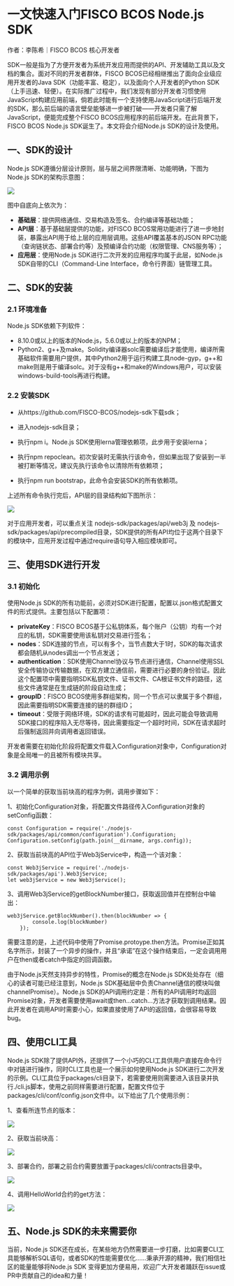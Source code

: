 # 一文快速入门FISCO BCOS Node.js SDK

作者：李陈希｜FISCO BCOS 核心开发者

SDK一般是指为了方便开发者为系统开发应用而提供的API、开发辅助工具以及文档的集合。面对不同的开发者群体，FISCO BCOS已经相继推出了面向企业级应用开发者的Java SDK（功能丰富、稳定），以及面向个人开发者的Python SDK（上手迅速、轻便）。在实际推广过程中，我们发现有部分开发者习惯使用JavaScript构建应用前端，倘若此时能有一个支持使用JavaScript进行后端开发的SDK，那么前后端的语言壁垒能够进一步被打破——开发者只需了解JavaScript，便能完成整个FISCO BCOS应用程序的前后端开发。在此背景下，FISCO BCOS Node.js SDK诞生了。本文将会介绍Node.js SDK的设计及使用。

## 一、SDK的设计

Node.js SDK遵循分层设计原则，层与层之间界限清晰、功能明确，下图为Node.js SDK的架构示意图：

![](../../../../images/articles/node.js_sdk_quick_start/IMG_5709.JPG)

图中自底向上依次为：

- **基础层**：提供网络通信、交易构造及签名、合约编译等基础功能；
- **API层**：基于基础层提供的功能，对FISCO BCOS常用功能进行了进一步地封装，暴露出API用于给上层的应用层调用。这些API覆盖基本的JSON RPC功能（查询链状态、部署合约等）及预编译合约功能（权限管理、CNS服务等）；
- **应用层**：使用Node.js SDK进行二次开发的应用程序均属于此层，如Node.js SDK自带的CLI（Command-Line Interface，命令行界面）链管理工具。

## 二、SDK的安装

### 2.1 环境准备

Node.js SDK依赖下列软件：

- 8.10.0或以上的版本的Node.js，5.6.0或以上的版本的NPM；
- Python2、g++及make。Solidity编译器solc需要编译后才能使用，编译所需基础软件需要用户提供，其中Python2用于运行构建工具node-gyp，g++和make则是用于编译solc。对于没有g++和make的Windows用户，可以安装 windows-build-tools再进行构建。

###  2.2 安装SDK

- 从https://github.com/FISCO-BCOS/nodejs-sdk下载sdk；

- 进入nodejs-sdk目录；

- 执行npm i。Node.js SDK使用lerna管理依赖项，此步用于安装lerna；

- 执行npm repoclean。初次安装时无需执行该命令，但如果出现了安装到一半被打断等情况，建议先执行该命令以清除所有依赖项；

- 执行npm run bootstrap，此命令会安装SDK的所有依赖项。

上述所有命令执行完后，API层的目录结构如下图所示：

![](../../../../images/articles/node.js_sdk_quick_start/IMG_5710.PNG)


对于应用开发者，可以重点关注 nodejs-sdk/packages/api/web3j 及 nodejs-sdk/packages/api/precompiled目录，SDK提供的所有API均位于这两个目录下的模块中，应用开发过程中通过require语句导入相应模块即可。

## 三、使用SDK进行开发

### 3.1 初始化

使用Node.js SDK的所有功能前，必须对SDK进行配置，配置以.json格式配置文件的形式提供。主要包括以下配置项：

- **privateKey**：FISCO BCOS基于公私钥体系，每个账户（公钥）均有一个对应的私钥，SDK需要使用该私钥对交易进行签名；
- **nodes**：SDK连接的节点，可以有多个，当节点数大于1时，SDK的每次请求都会随机从nodes调出一个节点发送；
- **authentication**：SDK使用Channel协议与节点进行通信，Channel使用SSL安全传输协议传输数据，在双方建立通信前，需要进行必要的身份验证。因此这个配置项中需要指明SDK私钥文件、证书文件、CA根证书文件的路径，这些文件通常是在生成链的阶段自动生成；
- **groupID**：FISCO BCOS使用多群组架构，同一个节点可以隶属于多个群组，因此需要指明SDK需要连接的链的群组ID；
- **timeout**：受限于网络环境，SDK的请求有可能超时，因此可能会导致调用SDK接口的程序陷入无尽等待，因此需要指定一个超时时间，SDK在请求超时后强制返回并向调用者返回错误。

开发者需要在初始化阶段将配置文件载入Configuration对象中，Configuration对象是全局唯一的且被所有模块共享。

### 3.2 调用示例

以一个简单的获取当前块高的程序为例，调用步骤如下：

1、初始化Configuration对象，将配置文件路径传入Configuration对象的setConfig函数：

```
const Configuration = require('./nodejs-sdk/packages/api/common/configuration').Configuration;
Configuration.setConfig(path.join(__dirname, args.config));
```

2、获取当前块高的API位于Web3jService中，构造一个该对象：

```
const Web3jService = require('./nodejs-sdk/packages/api').Web3jService;
let web3jService = new Web3jService();
```

3、调用Web3jService的getBlockNumber接口，获取返回值并在控制台中输出：

```
web3jService.getBlockNumber().then(blockNumber => {
        console.log(blockNumber)
    });
```

需要注意的是，上述代码中使用了Promise.protoype.then方法。Promise正如其名字所示，封装了一个异步的操作，并且“承诺”在这个操作结束后，一定会调用用户在then或者catch中指定的回调函数。

由于Node.js天然支持异步的特性，Promise的概念在Node.js SDK处处存在（细心的读者可能已经注意到，Node.js SDK基础层中负责Channel通信的模块叫做channelPromise）。Node.js SDK的API调用约定是：所有的API调用时均返回Promise对象，开发者需要使用await或then...catch...方法才获取到调用结果。因此开发者在调用API时需要小心，如果直接使用了API的返回值，会很容易导致bug。

## 四、使用CLI工具

Node.js SDK除了提供API外，还提供了一个小巧的CLI工具供用户直接在命令行中对链进行操作，同时CLI工具也是一个展示如何使用Node.js SDK进行二次开发的示例。CLI工具位于packages/cli目录下，若需要使用则需要进入该目录并执行./cli.js脚本，使用之前同样需要进行配置，配置文件位于packages/cli/conf/config.json文件中。以下给出了几个使用示例：

1、查看所连节点的版本：

![](../../../../images/articles/node.js_sdk_quick_start/IMG_5711.PNG)

2、获取当前块高：

![](../../../../images/articles/node.js_sdk_quick_start/IMG_5712.PNG)

3、部署合约，部署之前合约需要放置于packages/cli/contracts目录中。

![](../../../../images/articles/node.js_sdk_quick_start/IMG_5713.PNG)

4、调用HelloWorld合约的get方法：

![](../../../../images/articles/node.js_sdk_quick_start/IMG_5714.PNG)

## 五、Node.js SDK的未来需要你

当前，Node.js SDK还在成长，在某些地方仍然需要进一步打磨，比如需要CLI工具能够解析SQL语句，或者SDK的性能需要优化……秉承开源的精神，我们相信社区的能量能够将Node.js SDK 变得更加方便易用，欢迎广大开发者踊跃在issue或PR中贡献自己的idea和力量！